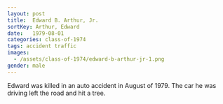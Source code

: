 ```yaml
---
layout: post
title:  Edward B. Arthur, Jr.
sortKey: Arthur, Edward
date:   1979-08-01
categories: class-of-1974
tags: accident traffic
images:
  - /assets/class-of-1974/edward-b-arthur-jr-1.png
gender: male
---
```

Edward was killed in an auto accident in August of 1979.  The car he was driving left the road and hit a tree.
